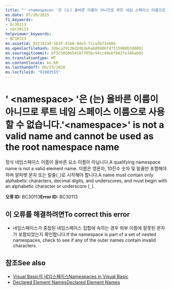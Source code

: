 ```yaml
---
title: "' <namespace> '은 (는) 올바른 이름이 아니므로 루트 네임 스페이스 이름으로 사용할 수 없습니다."
ms.date: 07/20/2015
f1_keywords:
- bc30113
- vbc30113
helpviewer_keywords:
- BC30113
ms.assetid: 932342a9-1b3f-4168-8de3-fcca3bf1e08e
ms.openlocfilehash: 3d6ca29136d2db3e6ab89906fd7515080b3d0001
ms.sourcegitcommit: bf5c5850654187705bc94cc40ebfb62fe346ab02
ms.translationtype: MT
ms.contentlocale: ko-KR
ms.lasthandoff: 09/23/2020
ms.locfileid: "91083555"
---
```

# <a name="namespace-is-not-a-valid-name-and-cannot-be-used-as-the-root-namespace-name"></a><span data-ttu-id="7a60b-102">' \<namespace> '은 (는) 올바른 이름이 아니므로 루트 네임 스페이스 이름으로 사용할 수 없습니다.</span><span class="sxs-lookup"><span data-stu-id="7a60b-102">'\<namespace>' is not a valid name and cannot be used as the root namespace name</span></span>

<span data-ttu-id="7a60b-103">정식 네임스페이스 이름이 올바른 요소 이름이 아닙니다.</span><span class="sxs-lookup"><span data-stu-id="7a60b-103">A qualifying namespace name is not a valid element name.</span></span> <span data-ttu-id="7a60b-104">이름은 영문자, 10진수 숫자 및 밑줄만 포함해야 하며 알파벳 문자 또는 밑줄(`_`)로 시작해야 합니다.</span><span class="sxs-lookup"><span data-stu-id="7a60b-104">A name must contain only alphabetic characters, decimal digits, and underscores, and must begin with an alphabetic character or underscore (`_`).</span></span>  
  
 <span data-ttu-id="7a60b-105">**오류 ID:** BC30113</span><span class="sxs-lookup"><span data-stu-id="7a60b-105">**Error ID:** BC30113</span></span>  
  
## <a name="to-correct-this-error"></a><span data-ttu-id="7a60b-106">이 오류를 해결하려면</span><span class="sxs-lookup"><span data-stu-id="7a60b-106">To correct this error</span></span>  
  
- <span data-ttu-id="7a60b-107">네임스페이스가 중첩된 네임스페이스 집합에 속하는 경우 외부 이름에 잘못된 문자가 포함되었는지 확인합니다.</span><span class="sxs-lookup"><span data-stu-id="7a60b-107">If the namespace is part of a set of nested namespaces, check to see if any of the outer names contain invalid characters.</span></span>  
  
## <a name="see-also"></a><span data-ttu-id="7a60b-108">참조</span><span class="sxs-lookup"><span data-stu-id="7a60b-108">See also</span></span>

- [<span data-ttu-id="7a60b-109">Visual Basic의 네임스페이스</span><span class="sxs-lookup"><span data-stu-id="7a60b-109">Namespaces in Visual Basic</span></span>](../programming-guide/program-structure/namespaces.md)
- [<span data-ttu-id="7a60b-110">Declared Element Names</span><span class="sxs-lookup"><span data-stu-id="7a60b-110">Declared Element Names</span></span>](../programming-guide/language-features/declared-elements/declared-element-names.md)
